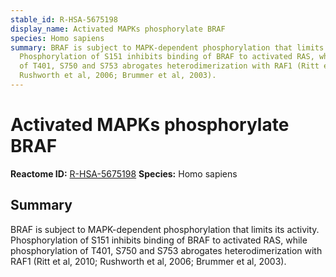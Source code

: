 ```yaml
---
stable_id: R-HSA-5675198
display_name: Activated MAPKs phosphorylate BRAF
species: Homo sapiens
summary: BRAF is subject to MAPK-dependent phosphorylation that limits its activity.
  Phosphorylation of S151 inhibits binding of BRAF to activated RAS, while phosphorylation
  of T401, S750 and S753 abrogates heterodimerization with RAF1 (Ritt et al, 2010;
  Rushworth et al, 2006; Brummer et al, 2003).
---
```


# Activated MAPKs phosphorylate BRAF
**Reactome ID:** [R-HSA-5675198](https://reactome.org/content/detail/R-HSA-5675198)
**Species:** Homo sapiens

## Summary

BRAF is subject to MAPK-dependent phosphorylation that limits its activity. Phosphorylation of S151 inhibits binding of BRAF to activated RAS, while phosphorylation of T401, S750 and S753 abrogates heterodimerization with RAF1 (Ritt et al, 2010; Rushworth et al, 2006; Brummer et al, 2003).
